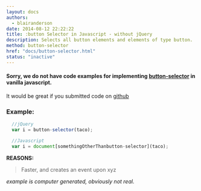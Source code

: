 ```yaml
---
layout: docs
authors:
  - blairanderson
date: 2014-08-12 22:22:22
title: :button Selector in Javascript - without jQuery
description: Selects all button elements and elements of type button.
method: button-selector
href: "docs/button-selector.html"
status: "inactive"
---
```


#### Sorry, we do not have code examples for implementing [button-selector](http://api.jquery.com/button-selector/) in vanilla javascript.

It would be great if you submitted code on [github](https://github.com/blairanderson/without-jquery/blob/master/docs/button-selector.md)

### Example:

```javascript
  //jQuery
  var i = button-selector(taco);

  //Javascript
  var i = document[somethingOtherThanbutton-selector](taco);

```

**REASONS:**
> Faster, and creates an event upon xyz

*example is computer generated, obviously not real.*
